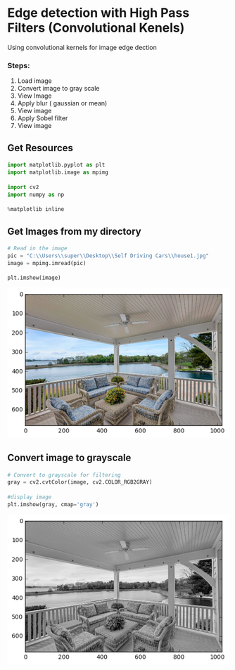 

# Edge detection with High Pass Filters (Convolutional Kenels) 
Using convolutional kernels for image edge dection

### Steps:

 1. Load image
 2. Convert image to gray scale
 3. View Image
 4. Apply blur ( gaussian or mean) 
 5. View image
 6. Apply Sobel filter
 7. View image
 
 ## Get Resources
 
 ```python
 import matplotlib.pyplot as plt
import matplotlib.image as mpimg

import cv2
import numpy as np

%matplotlib inline
 ```
 
 ## Get Images from my directory
 
 ```python
 # Read in the image
pic = "C:\\Users\\super\\Desktop\\Self Driving Cars\\house1.jpg"
image = mpimg.imread(pic)

plt.imshow(image)
 ```
 
 ![image1](https://github.com/CodeSenpii/edgeDetection/blob/master/ed1.png)
 
 ## Convert image to grayscale
 
 ```python
 # Convert to grayscale for filtering
gray = cv2.cvtColor(image, cv2.COLOR_RGB2GRAY)

#display image
plt.imshow(gray, cmap='gray')
 ```
 ![image1](https://github.com/CodeSenpii/edgeDetection/blob/master/ed1Gray.png)
 
 
